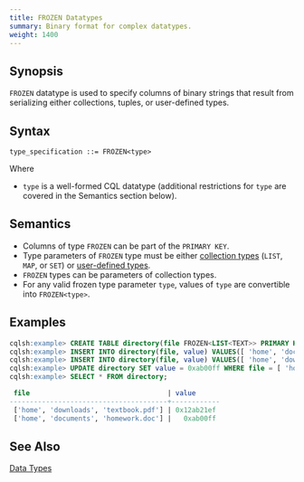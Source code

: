 ```yaml
---
title: FROZEN Datatypes
summary: Binary format for complex datatypes.
weight: 1400
---
```


## Synopsis
`FROZEN` datatype is used to specify columns of binary strings that result from serializing either collections, tuples, or user-defined types.

## Syntax
```
type_specification ::= FROZEN<type>
```
Where

- `type` is a well-formed CQL datatype (additional restrictions for `type` are covered in the Semantics section below).

## Semantics

- Columns of type `FROZEN` can be part of the `PRIMARY KEY`.
- Type parameters of `FROZEN` type must be either [collection types](../type_collection) (`LIST`, `MAP`, or `SET`) or [user-defined types](../ddl_create_type).
- `FROZEN` types can be parameters of collection types.
- For any valid frozen type parameter `type`, values of `type` are convertible into `FROZEN<type>`.

## Examples

``` sql
cqlsh:example> CREATE TABLE directory(file FROZEN<LIST<TEXT>> PRIMARY KEY, value BLOB);
cqlsh:example> INSERT INTO directory(file, value) VALUES([ 'home', 'documents', 'homework.doc' ], 0x);
cqlsh:example> INSERT INTO directory(file, value) VALUES([ 'home', 'downloads', 'textbook.pdf' ], 0x12ab21ef);
cqlsh:example> UPDATE directory SET value = 0xab00ff WHERE file = [ 'home', 'documents', 'homework.doc' ];
cqlsh:example> SELECT * FROM directory;

 file                                  | value
---------------------------------------+------------
 ['home', 'downloads', 'textbook.pdf'] | 0x12ab21ef
 ['home', 'documents', 'homework.doc'] |   0xab00ff
 ```

## See Also

[Data Types](..#datatypes)
